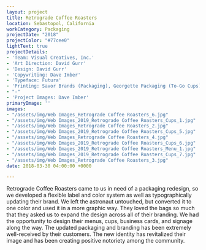 ```yaml
---
layout: project
title: Retrograde Coffee Roasters
location: Sebastopol, California
workCategory: Packaging
projectDate: "2018"
projectColor: "#77cee0"
lightText: true
projectDetails:
- 'Team: Visual Creatives, Inc.'
- 'Art Direction: David Gurr'
- 'Design: David Gurr'
- 'Copywriting: Dave Imber'
- 'Typeface: Futura'
- 'Printing: Savor Brands (Packaging), Georgette Packaging (To-Go Cups)'
- "-"
- 'Project Images: Dave Imber'
primaryImage: ''
images:
- "/assets/img/Web Images_Retrograde Coffee Roasters_6.jpg"
- "/assets/img/Web Images_2019_Retrograde Coffee Roasters_Cups_1.jpg"
- "/assets/img/Web Images_Retrograde Coffee Roasters_2.jpg"
- "/assets/img/Web Images_2019_Retrograde Coffee Roasters_Cups_5.jpg"
- "/assets/img/Web Images_Retrograde Coffee Roasters_4.jpg"
- "/assets/img/Web Images_2019_Retrograde Coffee Roasters_Cups_6.jpg"
- "/assets/img/Web Images_2019_Retrograde Coffee Roasters_Menu_1.jpg"
- "/assets/img/Web Images_2019_Retrograde Coffee Roasters_Cups_7.jpg"
- "/assets/img/Web Images_Retrograde Coffee Roasters_3.jpg"
date: 2018-03-30 04:00:00 +0000

---
```

Retrograde Coffee Roasters came to us in need of a packaging redesign, so we developed a flexible label and color system as well as typographically updating their brand. We left the astronaut untouched, but converted it to one color and used it in a more graphic way. They loved the bags so much that they asked us to expand the design across all of their branding. We had the opportunity to design their menus, cups, business cards, and signage along the way. The updated packaging and branding has been extremely well-received by their customers. The new identity has revitalized their image and has been creating positive notoriety among the community.